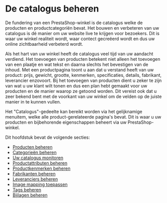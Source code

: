 # De catalogus beheren

De fundering van een PrestaShop-winkel is de catalogus welke de producten en productcategoriën bevat. Het bouwen en verbeteren van uw catalogus is dé manier om uw website live te krijgen voor bezoekers. Dit is waar uw winkel realiteit wordt, waar contect gecreëerd wordt en dus uw online zichtbaarheid verbeterd wordt.

Als het hart van uw winkel heeft de catalogus veel tijd van uw aandacht verdiend. Het toevoegen van producten betekent niet alleen het toevoegen van een plaatje en wat tekst en daarna slechts het bevestigen van de inhoud. Met een productpagina toont u aan dat u verstand heeft van uw product: prijs, gewicht, grootte, kenmerken, specificaties, details, fabrikant, leverancier enzovoort. Bij het toevoegen van producten dient u zeker te zijn van wat u uw klant wilt tonen en dus een plan hebt gemaakt voor uw producten en de manier waarop ze getoond worden. Dit vereist ook dat u zeer bekend bent met de voorkant van uw winkel om de velden op de juiste manier in te kunnen vullen.

Het "Catalogus"-gedeelte kan bereikt worden via het gelijknamige menuitem, welke alle product-gerelateerde pagina's bevat. Dit is waar u uw producten en bijbehorende eigenschappen beheert via uw PrestaShop-winkel.

Dit hoofdstuk bevat de volgende secties:

* [Producten beheren](producten-beheren.md)
* [Categorieën beheren](categorieen-beheren.md)
* [Uw catalogus monitoren](uw-catalogus-monitoren.md)
* [Productattributen beheren](productattributen-beheren.md)
* [Productkenmerken beheren](productkenmerken-beheren.md)
* [Fabrikanten beheren](fabrikanten-beheren.md)
* [Leveranciers beheren](leveranciers-beheren.md)
* [Image mapping toepassen](image-mapping-toepassen.md)
* [Tags beheren](tags-beheren.md)
* [Bijlagen beheren](bijlagen-beheren.md)
